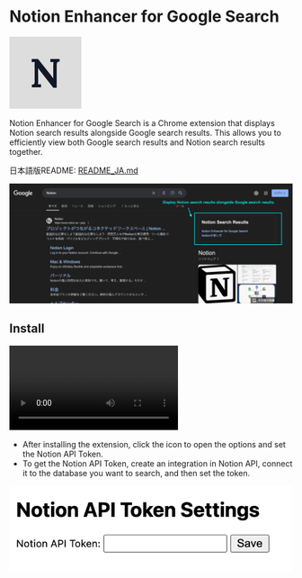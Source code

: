 # Notion Enhancer for Google Search

![icon](icon.png)

Notion Enhancer for Google Search is a Chrome extension that displays Notion search results alongside Google search results.
This allows you to efficiently view both Google search results and Notion search results together.

日本語版README: [README_JA.md](README_JA.md)

![screenshot](screenshot.png)

## Install

![notion-enhancer-for-google-search-setup.mp4](notion-enhancer-for-google-search-setup.mp4)

- After installing the extension, click the icon to open the options and set the Notion API Token.
- To get the Notion API Token, create an integration in Notion API, connect it to the database you want to search, and then set the token.

![settings](settings.png)
